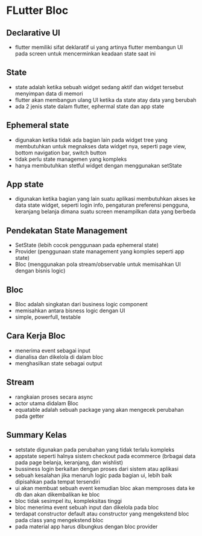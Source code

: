# FLutter Bloc
## Declarative UI
- flutter memiliki sifat deklaratif ui yang artinya flutter membangun UI pada screen untuk mencerminkan keadaan state saat ini
## State
- state adalah ketika sebuah widget sedang aktif dan widget tersebut menyimpan data di memori
- flutter akan membangun ulang UI ketika da state atay data yang berubah
- ada 2 jenis state dalam flutter, ephermal state dan app state
## Ephemeral state 
- digunakan ketika tidak ada bagian lain pada widget tree yang membutuhkan untuk megnakses data widget nya, seperti page view, bottom navigation bar, switch button
- tidak perlu state managemen yang kompleks
- hanya membutuhkan stetful widget dengan menggunakan setState
## App state
- digunakan ketika bagian yang lain suatu aplikasi membutuhkan akses ke data state widget, seperti login info, pengaturan preferensi pengguna, keranjang belanja dimana suatu screen menampilkan data yang berbeda
## Pendekatan State Management
- SetState (lebih cocok penggunaan pada ephemeral state)
- Provider (penggunaan state management yang komples seperti app state)
- Bloc (menggunakan pola stream/observable untuk memisahkan UI dengan bisnis logic)
## Bloc
- Bloc adalah singkatan dari business logic component
- memisahkan antara bisness logic dengan UI
- simple, powerfull, testable
## Cara Kerja Bloc
- menerima event sebagai input
- dianalisa dan dikelola di dalam bloc
- menghasilkan state sebagai output
## Stream 
- rangkaian proses secara async
- actor utama didalam Bloc
- equatable adalah sebuah package yang akan mengecek perubahan pada getter
## Summary Kelas
- setstate digunakan pada perubahan yang tidak terlalu kompleks
- appstate seperti halnya sistem checkout pada ecommerce (brbagai data pada page belanja, keranjang, dan wishlist)
- bussiness login berkaitan dengan proses dari sistem atau aplikasi
- sebuah kesalahan jika menaruh logic pada bagian ui, lebih baik dipisahkan pada tempat tersendiri
- ui akan membuat sebuah event kemudian bloc akan memproses data ke db dan akan dikembalikan ke bloc
- bloc tidak sesimpel itu, kompleksitas tinggi
- bloc menerima event sebuah input dan dikelola pada bloc 
- terdapat constructor default atau constructor yang mengekstend bloc pada class yang mengekstend bloc
- pada material app harus dibungkus dengan bloc provider